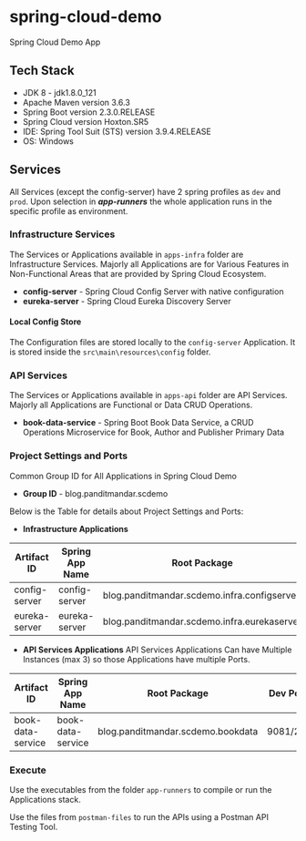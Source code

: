 # spring-cloud-demo
Spring Cloud Demo App


## Tech Stack 
 - JDK 8 - jdk1.8.0_121
 - Apache Maven version 3.6.3
 - Spring Boot version 2.3.0.RELEASE
 - Spring Cloud version Hoxton.SR5
 - IDE: Spring Tool Suit (STS) version 3.9.4.RELEASE
 - OS: Windows


## Services
All Services (except the config-server) have 2 spring profiles as ```dev``` and ```prod```. Upon selection in **_app-runners_** the whole application runs in the specific profile as  environment.

### Infrastructure Services
The Services or Applications available in ```apps-infra``` folder are Infrastructure Services.
Majorly all Applications are for Various Features in Non-Functional Areas that are provided by Spring Cloud Ecosystem.

 - **config-server** - Spring Cloud Config Server with native configuration
 - **eureka-server** - Spring Cloud Eureka Discovery Server


#### Local Config Store
The Configuration files are stored locally to the ```config-server``` Application.
It is stored inside the ```src\main\resources\config``` folder.


### API Services
The Services or Applications available in ```apps-api``` folder are API Services.
Majorly all Applications are Functional or Data CRUD Operations.

 - **book-data-service** - Spring Boot Book Data Service, a CRUD Operations Microservice for Book, Author and Publisher Primary Data


### Project Settings and Ports
Common Group ID for All Applications in Spring Cloud Demo

 - **Group ID** - blog.panditmandar.scdemo

Below is the Table for details about Project Settings and Ports:

 - **Infrastructure Applications**

| **Artifact ID** | **Spring App Name** | **Root Package** | **Dev Port** | **Live Port** |
| ---------- | ---------- | ---------- | ---------- | ---------- |
| config-server | config-server | blog.panditmandar.scdemo.infra.configserver | 8888 | 8888 |
| eureka-server | eureka-server | blog.panditmandar.scdemo.infra.eurekaserver | 9761 | 8761 |


 - **API Services Applications**
API Services Applications Can have Multiple Instances (max 3) so those Applications have multiple Ports.
 
| **Artifact ID** | **Spring App Name** | **Root Package** | **Dev Port** | **Live Port** |
| ---------- | ---------- | ---------- | ---------- | ---------- |
| book-data-service | book-data-service | blog.panditmandar.scdemo.bookdata | 9081/2/3 | 8281/2/3 |


### Execute
Use the executables from the folder ```app-runners``` to compile or run the Applications stack.

Use the files from ```postman-files``` to run the APIs using a Postman API Testing Tool.
